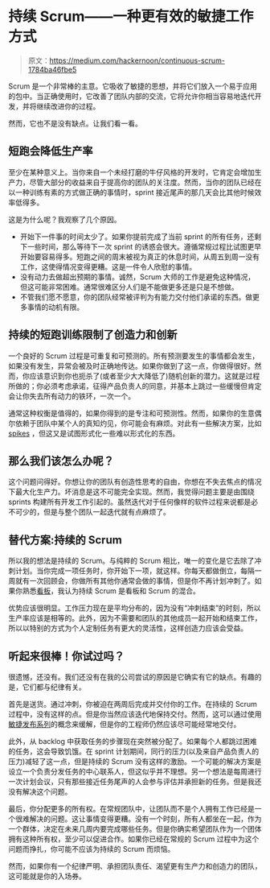# 持续 Scrum——一种更有效的敏捷工作方式

> 原文：<https://medium.com/hackernoon/continuous-scrum-1784ba46fbe5>

Scrum 是一个非常棒的主意。它吸收了敏捷的思想，并将它们放入一个易于应用的包中。当正确使用时，它改善了团队内部的交流，它将允许你相当容易地迭代开发，并将继续改进你的过程。

然而，它也不是没有缺点。让我们看一看。

## 短跑会降低生产率

至少在某种意义上。当你来自一个未经打磨的牛仔风格的开发时，它肯定会增加生产力，尽管大部分的收益来自于提高你的团队的关注度。然而，当你的团队已经在以一种训练有素的方式做正确的事情时，sprint 接近尾声的那几天会比其他时候效率低得多。

这是为什么呢？我观察了几个原因。

*   开始下一件事的时间太少了。如果你提前完成了当前 sprint 的所有任务，还剩下一些时间，那么等待下一次 sprint 的诱惑会很大。遵循常规过程比试图更早开始要容易得多。短跑之间的周末被视为真正的休息时间，从周五到周一没有工作，这使得情况变得更糟。这是一件令人欣慰的事情。
*   没有动力去做超出预期的事情。诚然，Scrum 大师的工作是避免这种情况，但这可能非常困难。通常很难区分人们是不能做更多还是只是不想做。
*   不管我们愿不愿意，你的团队经常被评判为有能力交付他们承诺的东西。做更多事情的动机有限。

## 持续的短跑训练限制了创造力和创新

一个良好的 Scrum 过程是可重复和可预测的。所有预测要发生的事情都会发生，如果没有发生，异常会被及时正确地传达。如果你做到了这一点，你做得很好。然而，你应该意识到你也扼杀了(或者至少大大降低了)随机创新的潜力。这就是过程所做的；你必须考虑承诺，征得产品负责人的同意，并基本上跳过一些缓慢但肯定会让你失去所有动力的铁环，一次一个。

通常这种权衡是值得的，如果你得到的是专注和可预测性。然而，如果你的生意偶尔依赖于团队中某个人的真知灼见，你可能会有麻烦。对此有一些解决方案，比如 [spikes](http://www.scaledagileframework.com/spikes/) ，但这又是试图形式化一些难以形式化的东西。

## 那么我们该怎么办呢？

这个问题问得好。你想让你的团队有创造性思考的自由，你想在不失去焦点的情况下最大化生产力。坏消息是这不可能完全实现。然而，我觉得问题主要是由围绕 sprints 构建所有开发工作引起的。虽然迭代对于任何像样的软件过程来说都是必不可少的，但是与整个团队一起迭代就有点麻烦了。

## 替代方案:持续的 Scrum

所以我的想法是持续的 Scrum。与纯粹的 Scrum 相比，唯一的变化是它去除了冲刺计划。当你完成一项任务时，你开始下一项，就这样。你每天都做倒立，每隔一周就有一次回顾会，你做所有其他你通常会做的事情，但是你不再计划冲刺了。如果你熟悉[看板](http://en.wikipedia.org/wiki/Kanban/)，我认为持续 Scrum 是看板和 Scrum 的混合。

优势应该很明显。工作压力现在是平均分布的，因为没有“冲刺结束”的时刻，所以生产率应该是相等的。此外，因为不需要和团队的其他成员一起开始和结束工作，所以以特别的方式为个人定制任务有更大的灵活性，这样创造力应该会受益。

## 听起来很棒！你试过吗？

很遗憾，还没有。我们还没有在我的公司尝试的原因是它确实有它的缺点。有趣的是，它们都与纪律有关。

首先是送货。通过冲刺，你被迫在两周后完成并交付你的工作。在持续的 Scrum 过程中，没有这样的点。但是你当然应该迭代地保持交付。然而，这可以通过使用[敏捷发布系列](http://www.scaledagileframework.com/agile-release-train/)的概念来缓解，但是你的工程师仍然应该尽可能经常地交付。

此外，从 backlog 中获取任务的步骤现在突然被分配了。如果每个人都跳过困难的任务，这会导致饥饿。在 sprint 计划期间，同行的压力(以及来自产品负责人的压力)减轻了这一点，但是持续的 Scrum 没有这样的激励。一个可能的解决方案是设立一个负责分发任务的中心联系人，但这似乎并不理想。另一个想法是每周进行一次计划会议，只有那些接近任务尾声的人会参与评估并承担新的任务。但是我还没有解决这个问题。

最后，你分配更多的所有权。在常规团队中，让团队而不是个人拥有工作已经是一个很难解决的问题。这让事情变得更糟。没有一个时刻，所有人都坐在一起，作为一个群体，决定在未来几周内要完成哪些任务。但是你确实希望团队作为一个团体拥有这种所有权，至少可以促进合作。如果你已经在常规的 Scrum 过程中为这个问题而挣扎，你可能不应该为持续的 Scrum 而烦恼。

然而，如果你有一个纪律严明、承担团队责任、渴望更有生产力和创造力的团队，这可能就是你的入场券。